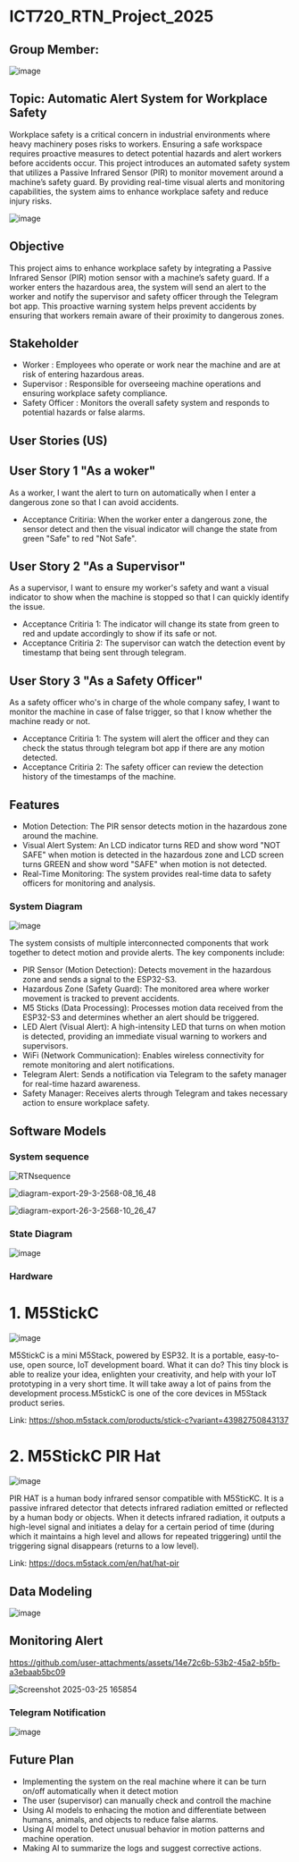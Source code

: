 # ICT720_RTN_Project_2025

## Group Member:                           
![image](https://github.com/user-attachments/assets/8915c331-8ed8-48f0-a2b3-235a03791f00)


## Topic: Automatic Alert System for Workplace Safety  
Workplace safety is a critical concern in industrial environments where heavy machinery poses risks to workers. Ensuring a safe workspace requires proactive measures to detect potential hazards and alert workers before accidents occur. This project introduces an automated safety system that utilizes a Passive Infrared Sensor (PIR) to monitor movement around a machine’s safety guard. By providing real-time visual alerts and monitoring capabilities, the system aims to enhance workplace safety and reduce injury risks.

![image](https://github.com/user-attachments/assets/1444af24-c048-4244-a92a-c2dabd568507)



## Objective
This project aims to enhance workplace safety by integrating a Passive Infrared Sensor (PIR) motion sensor with a machine’s safety guard. If a worker enters the hazardous area, the system will send an alert to the worker and notify the supervisor and safety officer through the Telegram bot app. This proactive warning system helps prevent accidents by ensuring that workers remain aware of their proximity to dangerous zones.

## Stakeholder
- Worker         : Employees who operate or work near the machine and are at risk of entering hazardous areas.
- Supervisor     : Responsible for overseeing machine operations and ensuring workplace safety compliance.
- Safety Officer : Monitors the overall safety system and responds to potential hazards or false alarms.
   
## User Stories (US)
## User Story 1 "As a woker"
As a worker, I want the alert to turn on automatically when I enter a dangerous zone so that I can avoid accidents.
- Acceptance Critiria: When the worker enter a dangerous zone, the sensor detect and then the visual indicator will change the state from green "Safe" to red "Not Safe".
## User Story 2 "As a Supervisor" 
As a supervisor, I want to ensure my worker's safety and want a visual indicator to show when the machine is stopped so that I can quickly identify the issue.
- Acceptance Critiria 1: The indicator will change its state from green to red and update accordingly to show if its safe or not.
- Acceptance Critiria 2: The supervisor can watch the detection event by timestamp that being sent through telegram.
## User Story 3 "As a Safety Officer"
As a safety officer who's in charge of the whole company safey, I want to monitor the machine in case of false trigger, so that I know whether the machine ready or not. 
- Acceptance Critiria 1: The system will alert the officer and they can check the status through telegram bot app if there are any motion detected. 
- Acceptance Critiria 2: The safety officer can review the detection history of the timestamps of the machine.

## Features
- Motion Detection: The PIR sensor detects motion in the hazardous zone around the machine.
- Visual Alert System: An LCD indicator turns RED and show word "NOT SAFE" when motion is detected in the hazardous zone and LCD screen turns GREEN and show word "SAFE" when motion is not detected.
- Real-Time Monitoring: The system provides real-time data to safety officers for monitoring and analysis.

### System Diagram 
![image](https://github.com/user-attachments/assets/3ea5552b-59f4-4dc1-af64-419a87b9fac3)


The system consists of multiple interconnected components that work together to detect motion and provide alerts. The key components include:

- PIR Sensor (Motion Detection): Detects movement in the hazardous zone and sends a signal to the ESP32-S3.
- Hazardous Zone (Safety Guard): The monitored area where worker movement is tracked to prevent accidents.
- M5 Sticks (Data Processing): Processes motion data received from the ESP32-S3 and determines whether an alert should be triggered.
- LED Alert (Visual Alert): A high-intensity LED that turns on when motion is detected, providing an immediate visual warning to workers and supervisors.
- WiFi (Network Communication): Enables wireless connectivity for remote monitoring and alert notifications.
- Telegram Alert: Sends a notification via Telegram to the safety manager for real-time hazard awareness.
- Safety Manager: Receives alerts through Telegram and takes necessary action to ensure workplace safety.

## Software Models
### System sequence
![RTNsequence](https://github.com/user-attachments/assets/dd77087e-70ce-47b0-8862-6b0a0376bc90)

![diagram-export-29-3-2568-08_16_48](https://github.com/user-attachments/assets/b8bd8488-3199-43e6-8959-290e8459d3eb)

![diagram-export-26-3-2568-10_26_47](https://github.com/user-attachments/assets/2e6aa642-d419-47ca-9fb1-3e12325182eb)


### State Diagram
![image](https://github.com/user-attachments/assets/966f2c7d-e183-4ed6-a2e6-1d22412cba8e)


### Hardware

# 1. M5StickC
![image](https://github.com/user-attachments/assets/7f0985f2-6643-460d-b90f-8aaab5665339)

M5StickC is a mini M5Stack, powered by ESP32. It is a portable, easy-to-use, open source, IoT development board. What it can do? This tiny block is able to realize your idea, enlighten your creativity, and help with your IoT prototyping in a very short time. It will take away a lot of pains from the development process.M5stickC is one of the core devices in M5Stack product series.

Link:  https://shop.m5stack.com/products/stick-c?variant=43982750843137
    
# 2. M5StickC PIR Hat
![image](https://github.com/user-attachments/assets/5fd6d676-ee6e-4539-bf4b-e3fe0b94dc2f)

PIR HAT is a human body infrared sensor compatible with M5SticKC. It is a passive infrared detector that detects infrared radiation emitted or reflected by a human body or objects. When it detects infrared radiation, it outputs a high-level signal and initiates a delay for a certain period of time (during which it maintains a high level and allows for repeated triggering) until the triggering signal disappears (returns to a low level). 

Link: https://docs.m5stack.com/en/hat/hat-pir

## Data Modeling
![image](https://github.com/user-attachments/assets/8cc97575-b6e0-4d2d-b1e2-fd4e018f42a0)


## Monitoring Alert
https://github.com/user-attachments/assets/14e72c6b-53b2-45a2-b5fb-a3ebaab5bc09






![Screenshot 2025-03-25 165854](https://github.com/user-attachments/assets/938cb2b8-38c1-4703-9471-f6cf29da2572)

### Telegram Notification
![image](https://github.com/user-attachments/assets/9b5e1f3b-6392-4d6b-8ca6-88d50f97e9e5) 

## Future Plan 
- Implementing the system on the real machine where it can be turn on/off automatically when it detect motion
- The user (supervisor) can manually check and controll the machine
- Using AI models to enhacing the motion and differentiate between humans, animals, and objects to reduce false alarms.
- Using AI model to Detect unusual behavior in motion patterns and machine operation.
- Making AI to summarize the logs and suggest corrective actions.







